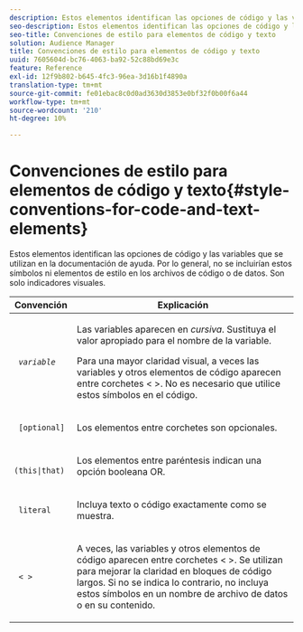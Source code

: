 ```yaml
---
description: Estos elementos identifican las opciones de código y las variables que se utilizan en la documentación de ayuda. Por lo general, no se incluirían estos símbolos ni elementos de estilo en los archivos de código o de datos. Son solo indicadores visuales.
seo-description: Estos elementos identifican las opciones de código y las variables que se utilizan en la documentación de ayuda. Por lo general, no se incluirían estos símbolos ni elementos de estilo en los archivos de código o de datos. Son solo indicadores visuales.
seo-title: Convenciones de estilo para elementos de código y texto
solution: Audience Manager
title: Convenciones de estilo para elementos de código y texto
uuid: 7605604d-bc76-4063-ba92-52c88bd69e3c
feature: Reference
exl-id: 12f9b802-b645-4fc3-96ea-3d16b1f4890a
translation-type: tm+mt
source-git-commit: fe01ebac8c0d0ad3630d3853e0bf32f0b00f6a44
workflow-type: tm+mt
source-wordcount: '210'
ht-degree: 10%

---
```


# Convenciones de estilo para elementos de código y texto{#style-conventions-for-code-and-text-elements}

Estos elementos identifican las opciones de código y las variables que se utilizan en la documentación de ayuda. Por lo general, no se incluirían estos símbolos ni elementos de estilo en los archivos de código o de datos. Son solo indicadores visuales.

<table id="table_EBEF9490D90041BD8B7ABE3AF1AF35B6"> 
 <thead> 
  <tr> 
   <th colname="col1" class="entry"> Convención </th> 
   <th colname="col2" class="entry"> Explicación </th> 
  </tr> 
 </thead>
 <tbody> 
  <tr> 
   <td colname="col1"> <p> <code> <i>variable</i> </code> </p> </td> 
   <td colname="col2"> <p>Las variables aparecen en <i>cursiva</i>. Sustituya el valor apropiado para el nombre de la variable. </p> <p>Para una mayor claridad visual, a veces las variables y otros elementos de código aparecen entre corchetes &lt; &gt;. No es necesario que utilice estos símbolos en el código. </p> </td> 
  </tr> 
  <tr> 
   <td colname="col1"> <p> <code> [optional]</code> </p> </td> 
   <td colname="col2"> <p>Los elementos entre corchetes son opcionales. </p> </td> 
  </tr> 
  <tr> 
   <td colname="col1"> <p> <code> (this|that) </code> </p> </td> 
   <td colname="col2"> <p>Los elementos entre paréntesis indican una opción booleana <span class="wintitle"> OR</span>. </p> </td> 
  </tr> 
  <tr> 
   <td colname="col1"> <p> <code> literal</code> </p> </td> 
   <td colname="col2"> <p>Incluya texto o código exactamente como se muestra. </p> </td> 
  </tr> 
  <tr> 
   <td colname="col1"> <p> <code> &lt; &gt;</code> </p> </td> 
   <td colname="col2"> <p>A veces, las variables y otros elementos de código aparecen entre corchetes &lt; &gt;. Se utilizan para mejorar la claridad en bloques de código largos. Si no se indica lo contrario, no incluya estos símbolos en un nombre de archivo de datos o en su contenido. </p> </td> 
  </tr> 
 </tbody> 
</table>
